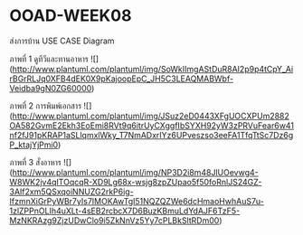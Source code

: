 # OOAD-WEEK08

ส่งการบ้าน USE CASE Diagram

ภาพที่ 1 ดูทีวีและทานอาหาร
![]
(http://www.plantuml.com/plantuml/img/SoWkIImgAStDuR8AI2p9p4tCpY_AirBGrRLJq0XFB4dEK0X9pKajoopEpC_JH5C3LEAQMABWbf-Veidba9gN0ZG60000)




ภาพที่ 2 การพิมพ์เอกสาร
![]
(http://www.plantuml.com/plantuml/img/JSuz2eD0443XFgUOCXPUm2882OA582GvmE2Ekh3EoEmi8RVt9q6itrUyCXggfIbSYXH92yW3zPRVuFear6w41nf2fJ91pKRAP1aSLlqmxlWky_T7NmADxrIYz6UPveszso3eeFA1TfqTtSc7Dz6gP_ktajYjPmi0)


ภาพที่ 3 สั่งอาหาร
![]
(http://www.plantuml.com/plantuml/img/NP3D2i8m48JlUOevwg4-W8WK2jv4qITOqcqR-XD9Lg68x-wsjg8zpZUpao5f50foRnlJS24GZ-3AIf2xm5QSxqoiNNUZG2rkP6ig-IfzmnXiGrPyWBr7yIs7IMOKAwTgI51NQZQZWe6dcHmaoHwhAuS7u-1zlZPPnOLIh4uXLt-4sEB2rcbcX7D6BuzKBmuLdYdAJF6TzF5-MzNKRAzg9ZjzUDwClo9i5ZkNnVz5Yy7cPLBkSltRDm00)
